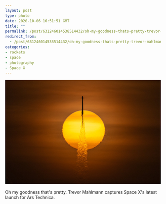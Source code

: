 ```yaml
---
layout: post
type: photo
date: 2020-10-06 16:51:51 GMT
title: ""
permalink: /post/631246014538514432/oh-my-goodness-thats-pretty-trevor-mahlmann
redirect_from: 
  - /post/631246014538514432/oh-my-goodness-thats-pretty-trevor-mahlmann
categories:
- rockets
- space
- photography
- Space X
---
```

![](/assets/images/886d734b184621c284ac789ddbdb61fafdc556d2.jpg)

<p>Oh my goodness that's pretty. Trevor Mahlmann captures Space X's latest launch for Ars Technica.</p>